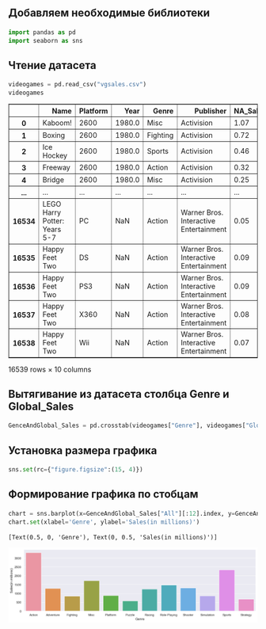 ## Добавляем необходимые библиотеки


```python
import pandas as pd
import seaborn as sns
```

## Чтение датасета


```python
videogames = pd.read_csv("vgsales.csv")
videogames
```




<div>
<style scoped>
    .dataframe tbody tr th:only-of-type {
        vertical-align: middle;
    }

    .dataframe tbody tr th {
        vertical-align: top;
    }

    .dataframe thead th {
        text-align: right;
    }
</style>
<table border="1" class="dataframe">
  <thead>
    <tr style="text-align: right;">
      <th></th>
      <th>Name</th>
      <th>Platform</th>
      <th>Year</th>
      <th>Genre</th>
      <th>Publisher</th>
      <th>NA_Sales</th>
      <th>EU_Sales</th>
      <th>JP_Sales</th>
      <th>Other_Sales</th>
      <th>Global_Sales</th>
    </tr>
  </thead>
  <tbody>
    <tr>
      <th>0</th>
      <td>Kaboom!</td>
      <td>2600</td>
      <td>1980.0</td>
      <td>Misc</td>
      <td>Activision</td>
      <td>1.07</td>
      <td>0.07</td>
      <td>0.0</td>
      <td>0.01</td>
      <td>1.15</td>
    </tr>
    <tr>
      <th>1</th>
      <td>Boxing</td>
      <td>2600</td>
      <td>1980.0</td>
      <td>Fighting</td>
      <td>Activision</td>
      <td>0.72</td>
      <td>0.04</td>
      <td>0.0</td>
      <td>0.01</td>
      <td>0.77</td>
    </tr>
    <tr>
      <th>2</th>
      <td>Ice Hockey</td>
      <td>2600</td>
      <td>1980.0</td>
      <td>Sports</td>
      <td>Activision</td>
      <td>0.46</td>
      <td>0.03</td>
      <td>0.0</td>
      <td>0.01</td>
      <td>0.49</td>
    </tr>
    <tr>
      <th>3</th>
      <td>Freeway</td>
      <td>2600</td>
      <td>1980.0</td>
      <td>Action</td>
      <td>Activision</td>
      <td>0.32</td>
      <td>0.02</td>
      <td>0.0</td>
      <td>0.00</td>
      <td>0.34</td>
    </tr>
    <tr>
      <th>4</th>
      <td>Bridge</td>
      <td>2600</td>
      <td>1980.0</td>
      <td>Misc</td>
      <td>Activision</td>
      <td>0.25</td>
      <td>0.02</td>
      <td>0.0</td>
      <td>0.00</td>
      <td>0.27</td>
    </tr>
    <tr>
      <th>...</th>
      <td>...</td>
      <td>...</td>
      <td>...</td>
      <td>...</td>
      <td>...</td>
      <td>...</td>
      <td>...</td>
      <td>...</td>
      <td>...</td>
      <td>...</td>
    </tr>
    <tr>
      <th>16534</th>
      <td>LEGO Harry Potter: Years 5-7</td>
      <td>PC</td>
      <td>NaN</td>
      <td>Action</td>
      <td>Warner Bros. Interactive Entertainment</td>
      <td>0.05</td>
      <td>0.14</td>
      <td>0.0</td>
      <td>0.03</td>
      <td>0.22</td>
    </tr>
    <tr>
      <th>16535</th>
      <td>Happy Feet Two</td>
      <td>DS</td>
      <td>NaN</td>
      <td>Action</td>
      <td>Warner Bros. Interactive Entertainment</td>
      <td>0.09</td>
      <td>0.02</td>
      <td>0.0</td>
      <td>0.01</td>
      <td>0.12</td>
    </tr>
    <tr>
      <th>16536</th>
      <td>Happy Feet Two</td>
      <td>PS3</td>
      <td>NaN</td>
      <td>Action</td>
      <td>Warner Bros. Interactive Entertainment</td>
      <td>0.09</td>
      <td>0.01</td>
      <td>0.0</td>
      <td>0.01</td>
      <td>0.10</td>
    </tr>
    <tr>
      <th>16537</th>
      <td>Happy Feet Two</td>
      <td>X360</td>
      <td>NaN</td>
      <td>Action</td>
      <td>Warner Bros. Interactive Entertainment</td>
      <td>0.08</td>
      <td>0.01</td>
      <td>0.0</td>
      <td>0.01</td>
      <td>0.10</td>
    </tr>
    <tr>
      <th>16538</th>
      <td>Happy Feet Two</td>
      <td>Wii</td>
      <td>NaN</td>
      <td>Action</td>
      <td>Warner Bros. Interactive Entertainment</td>
      <td>0.07</td>
      <td>0.01</td>
      <td>0.0</td>
      <td>0.01</td>
      <td>0.09</td>
    </tr>
  </tbody>
</table>
<p>16539 rows × 10 columns</p>
</div>



## Вытягивание из датасета столбца Genre и Global_Sales


```python
GenceAndGlobal_Sales = pd.crosstab(videogames["Genre"], videogames["Global_Sales"], margins=True)
```

## Установка размера графика


```python
sns.set(rc={"figure.figsize":(15, 4)})
```

## Формирование графика по стобцам


```python
chart = sns.barplot(x=GenceAndGlobal_Sales["All"][:12].index, y=GenceAndGlobal_Sales["All"][:12])
chart.set(xlabel='Genre', ylabel='Sales(in millions)')
```




    [Text(0.5, 0, 'Genre'), Text(0, 0.5, 'Sales(in millions)')]




    
![png](GamesSales_files/GamesSales_9_1.png)
    



```python

```
